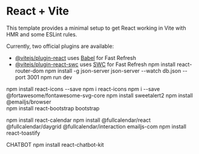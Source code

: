 # React + Vite

This template provides a minimal setup to get React working in Vite with HMR and some ESLint rules.

Currently, two official plugins are available:

- [@vitejs/plugin-react](https://github.com/vitejs/vite-plugin-react/blob/main/packages/plugin-react/README.md) uses [Babel](https://babeljs.io/) for Fast Refresh
- [@vitejs/plugin-react-swc](https://github.com/vitejs/vite-plugin-react-swc) uses [SWC](https://swc.rs/) for Fast Refresh
npm install react-router-dom
npm install -g json-server
json-server --watch db.json --port 3001 
npm run dev 

npm install react-icons --save
npm i react-icons
npm i --save @fortawesome/fontawesome-svg-core
npm install sweetalert2
npm install @emailjs/browser      
npm install react-bootstrap bootstrap 

npm install react-calendar
npm install @fullcalendar/react @fullcalendar/daygrid @fullcalendar/interaction emailjs-com
npm install react-toastify


CHATBOT
npm install react-chatbot-kit
